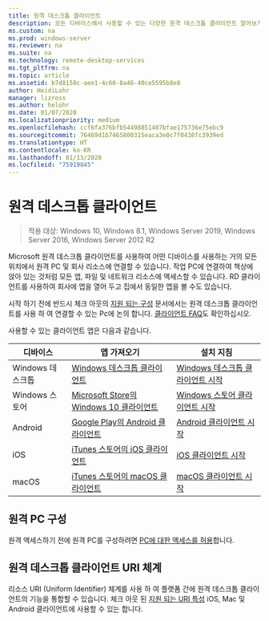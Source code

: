 ```yaml
---
title: 원격 데스크톱 클라이언트
description: 모든 디바이스에서 사용할 수 있는 다양한 원격 데스크톱 클라이언트 알아보기
ms.custom: na
ms.prod: windows-server
ms.reviewer: na
ms.suite: na
ms.technology: remote-desktop-services
ms.tgt_pltfrm: na
ms.topic: article
ms.assetid: b7d8158c-aee1-4c60-8a46-40ce5595b8e8
author: HeidiLohr
manager: lizross
ms.author: helohr
ms.date: 01/07/2020
ms.localizationpriority: medium
ms.openlocfilehash: ccf6fa376bfb54498851407bfae175736e75ebc9
ms.sourcegitcommit: 76469d1b7465800315eaca3e0c7f0438fc3939ed
ms.translationtype: HT
ms.contentlocale: ko-KR
ms.lasthandoff: 01/13/2020
ms.locfileid: "75919845"
---
```

# <a name="remote-desktop-clients"></a>원격 데스크톱 클라이언트

>적용 대상: Windows 10, Windows 8.1, Windows Server 2019, Windows Server 2016, Windows Server 2012 R2

Microsoft 원격 데스크톱 클라이언트를 사용하여 어떤 디바이스를 사용하는 거의 모든 위치에서 원격 PC 및 회사 리소스에 연결할 수 있습니다. 작업 PC에 연결하여 책상에 앉아 있는 것처럼 모든 앱, 파일 및 네트워크 리소스에 액세스할 수 있습니다. RD 클라이언트를 사용하여 회사에 앱을 열어 두고 집에서 동일한 앱을 볼 수도 있습니다.

시작 하기 전에 반드시 체크 아웃의 [지원 되는 구성](remote-desktop-supported-config.md) 문서에서는 원격 데스크톱 클라이언트를 사용 하 여 연결할 수 있는 Pc에 논의 합니다. [클라이언트 FAQ](remote-desktop-client-faq.md)도 확인하십시오.

사용할 수 있는 클라이언트 앱은 다음과 같습니다.

| 디바이스          | 앱 가져오기                                                                                                  | 설치 지침                                                                |
|-----------------|-----------------------------------------------------------------------------------------------------------------|-----------------------------------------------------------------------------------|
| Windows 데스크톱 | [Windows 데스크톱 클라이언트](windowsdesktop.md#install-the-client)                                               | [Windows 데스크톱 클라이언트 시작](windowsdesktop.md) |
| Windows 스토어   | [Microsoft Store의 Windows 10 클라이언트](https://go.microsoft.com/fwlink/?LinkID=616709)                   | [Windows 스토어 클라이언트 시작](windows.md)          |
| Android         | [Google Play의 Android 클라이언트](https://play.google.com/store/apps/details?id=com.microsoft.rdc.android)     | [Android 클라이언트 시작](remote-desktop-android.md) |
| iOS             | [iTunes 스토어의 iOS 클라이언트](https://itunes.apple.com/app/microsoft-remote-desktop/id714464092?mt=8)     | [iOS 클라이언트 시작](remote-desktop-ios.md)         |
| macOS           | [iTunes 스토어의 macOS 클라이언트](https://itunes.apple.com/app/microsoft-remote-desktop/id1295203466?mt=12) | [macOS 클라이언트 시작](remote-desktop-mac.md)       |

## <a name="configuring-the-remote-pc"></a>원격 PC 구성

원격 액세스하기 전에 원격 PC를 구성하려면 [PC에 대한 액세스를 허용](remote-desktop-allow-access.md)합니다.

## <a name="remote-desktop-client-uri-scheme"></a>원격 데스크톱 클라이언트 URI 체계

리소스 URI (Uniform Identifier) 체계를 사용 하 여 플랫폼 간에 원격 데스크톱 클라이언트의 기능을 통합할 수 있습니다. 체크 아웃 된 [지원 되는 URI 특성](remote-desktop-uri.md) iOS, Mac 및 Android 클라이언트에 사용할 수 있는 합니다.
